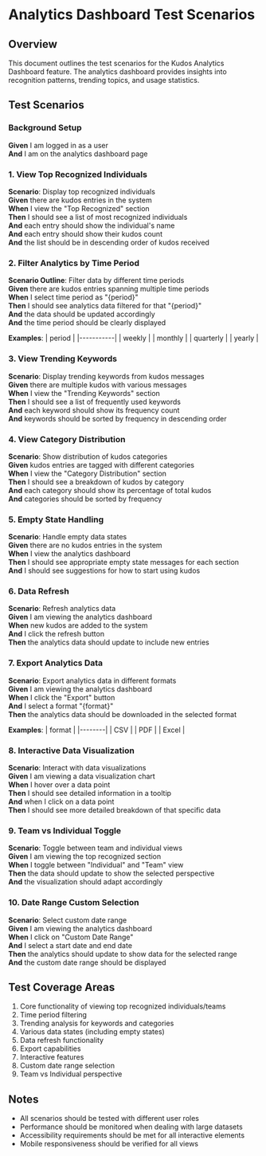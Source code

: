 # Analytics Dashboard Test Scenarios

## Overview

This document outlines the test scenarios for the Kudos Analytics Dashboard feature. The analytics dashboard provides insights into recognition patterns, trending topics, and usage statistics.

## Test Scenarios

### Background Setup

**Given** I am logged in as a user  
**And** I am on the analytics dashboard page

### 1. View Top Recognized Individuals

**Scenario**: Display top recognized individuals  
**Given** there are kudos entries in the system  
**When** I view the "Top Recognized" section  
**Then** I should see a list of most recognized individuals  
**And** each entry should show the individual's name  
**And** each entry should show their kudos count  
**And** the list should be in descending order of kudos received

### 2. Filter Analytics by Time Period

**Scenario Outline**: Filter data by different time periods  
**Given** there are kudos entries spanning multiple time periods  
**When** I select time period as "{period}"  
**Then** I should see analytics data filtered for that "{period}"  
**And** the data should be updated accordingly  
**And** the time period should be clearly displayed

**Examples**:
| period |
|-----------|
| weekly |
| monthly |
| quarterly |
| yearly |

### 3. View Trending Keywords

**Scenario**: Display trending keywords from kudos messages  
**Given** there are multiple kudos with various messages  
**When** I view the "Trending Keywords" section  
**Then** I should see a list of frequently used keywords  
**And** each keyword should show its frequency count  
**And** keywords should be sorted by frequency in descending order

### 4. View Category Distribution

**Scenario**: Show distribution of kudos categories  
**Given** kudos entries are tagged with different categories  
**When** I view the "Category Distribution" section  
**Then** I should see a breakdown of kudos by category  
**And** each category should show its percentage of total kudos  
**And** categories should be sorted by frequency

### 5. Empty State Handling

**Scenario**: Handle empty data states  
**Given** there are no kudos entries in the system  
**When** I view the analytics dashboard  
**Then** I should see appropriate empty state messages for each section  
**And** I should see suggestions for how to start using kudos

### 6. Data Refresh

**Scenario**: Refresh analytics data  
**Given** I am viewing the analytics dashboard  
**When** new kudos are added to the system  
**And** I click the refresh button  
**Then** the analytics data should update to include new entries

### 7. Export Analytics Data

**Scenario**: Export analytics data in different formats  
**Given** I am viewing the analytics dashboard  
**When** I click the "Export" button  
**And** I select a format "{format}"  
**Then** the analytics data should be downloaded in the selected format

**Examples**:
| format |
|--------|
| CSV |
| PDF |
| Excel |

### 8. Interactive Data Visualization

**Scenario**: Interact with data visualizations  
**Given** I am viewing a data visualization chart  
**When** I hover over a data point  
**Then** I should see detailed information in a tooltip  
**And** when I click on a data point  
**Then** I should see more detailed breakdown of that specific data

### 9. Team vs Individual Toggle

**Scenario**: Toggle between team and individual views  
**Given** I am viewing the top recognized section  
**When** I toggle between "Individual" and "Team" view  
**Then** the data should update to show the selected perspective  
**And** the visualization should adapt accordingly

### 10. Date Range Custom Selection

**Scenario**: Select custom date range  
**Given** I am viewing the analytics dashboard  
**When** I click on "Custom Date Range"  
**And** I select a start date and end date  
**Then** the analytics should update to show data for the selected range  
**And** the custom date range should be displayed

## Test Coverage Areas

1. Core functionality of viewing top recognized individuals/teams
2. Time period filtering
3. Trending analysis for keywords and categories
4. Various data states (including empty states)
5. Data refresh functionality
6. Export capabilities
7. Interactive features
8. Custom date range selection
9. Team vs Individual perspective

## Notes

- All scenarios should be tested with different user roles
- Performance should be monitored when dealing with large datasets
- Accessibility requirements should be met for all interactive elements
- Mobile responsiveness should be verified for all views
